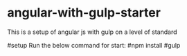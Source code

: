 # angular-with-gulp-starter
This is a setup of angular js with gulp on a level of standard

#setup
Run the below command for start:
#npm install
#gulp
